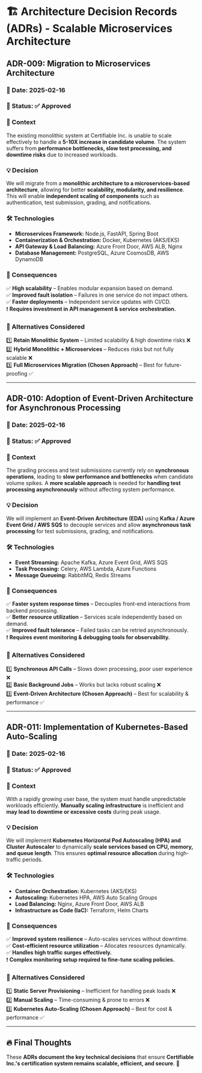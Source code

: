 # 🏗 Architecture Decision Records (ADRs) - Scalable Microservices Architecture

## **ADR-009: Migration to Microservices Architecture**

### 📅 Date: 2025-02-16
### 🎯 Status: ✅ Approved

### **📌 Context**
The existing monolithic system at Certifiable Inc. is unable to scale effectively to handle a **5-10X increase in candidate volume**. The system suffers from **performance bottlenecks, slow test processing, and downtime risks** due to increased workloads.

### **💡 Decision**
We will migrate from a **monolithic architecture to a microservices-based architecture**, allowing for better **scalability, modularity, and resilience**. This will enable **independent scaling of components** such as authentication, test submission, grading, and notifications.

### **🛠 Technologies**
- **Microservices Framework:** Node.js, FastAPI, Spring Boot
- **Containerization & Orchestration:** Docker, Kubernetes (AKS/EKS)
- **API Gateway & Load Balancing:** Azure Front Door, AWS ALB, Nginx
- **Database Management:** PostgreSQL, Azure CosmosDB, AWS DynamoDB

### **🚀 Consequences**
✅ **High scalability** – Enables modular expansion based on demand.  
✅ **Improved fault isolation** – Failures in one service do not impact others.  
✅ **Faster deployments** – Independent service updates with CI/CD.  
❗ **Requires investment in API management & service orchestration.**

### **📌 Alternatives Considered**
1️⃣ **Retain Monolithic System** – Limited scalability & high downtime risks ❌  
2️⃣ **Hybrid Monolithic + Microservices** – Reduces risks but not fully scalable ❌  
3️⃣ **Full Microservices Migration (Chosen Approach)** – Best for future-proofing ✅

---

## **ADR-010: Adoption of Event-Driven Architecture for Asynchronous Processing**

### 📅 Date: 2025-02-16
### 🎯 Status: ✅ Approved

### **📌 Context**
The grading process and test submissions currently rely on **synchronous operations**, leading to **slow performance and bottlenecks** when candidate volume spikes. A **more scalable approach** is needed for **handling test processing asynchronously** without affecting system performance.

### **💡 Decision**
We will implement an **Event-Driven Architecture (EDA)** using **Kafka / Azure Event Grid / AWS SQS** to decouple services and allow **asynchronous task processing** for test submissions, grading, and notifications.

### **🛠 Technologies**
- **Event Streaming:** Apache Kafka, Azure Event Grid, AWS SQS
- **Task Processing:** Celery, AWS Lambda, Azure Functions
- **Message Queueing:** RabbitMQ, Redis Streams

### **🚀 Consequences**
✅ **Faster system response times** – Decouples front-end interactions from backend processing.  
✅ **Better resource utilization** – Services scale independently based on demand.  
✅ **Improved fault tolerance** – Failed tasks can be retried asynchronously.  
❗ **Requires event monitoring & debugging tools for observability.**

### **📌 Alternatives Considered**
1️⃣ **Synchronous API Calls** – Slows down processing, poor user experience ❌  
2️⃣ **Basic Background Jobs** – Works but lacks robust scaling ❌  
3️⃣ **Event-Driven Architecture (Chosen Approach)** – Best for scalability & performance ✅

---

## **ADR-011: Implementation of Kubernetes-Based Auto-Scaling**

### 📅 Date: 2025-02-16
### 🎯 Status: ✅ Approved

### **📌 Context**
With a rapidly growing user base, the system must handle unpredictable workloads efficiently. **Manually scaling infrastructure** is inefficient and **may lead to downtime or excessive costs** during peak usage.

### **💡 Decision**
We will implement **Kubernetes Horizontal Pod Autoscaling (HPA) and Cluster Autoscaler** to dynamically **scale services based on CPU, memory, and queue length**. This ensures **optimal resource allocation** during high-traffic periods.

### **🛠 Technologies**
- **Container Orchestration:** Kubernetes (AKS/EKS)
- **Autoscaling:** Kubernetes HPA, AWS Auto Scaling Groups
- **Load Balancing:** Nginx, Azure Front Door, AWS ALB
- **Infrastructure as Code (IaC):** Terraform, Helm Charts

### **🚀 Consequences**
✅ **Improved system resilience** – Auto-scales services without downtime.  
✅ **Cost-efficient resource utilization** – Allocates resources dynamically.  
✅ **Handles high traffic surges effectively.**  
❗ **Complex monitoring setup required to fine-tune scaling policies.**

### **📌 Alternatives Considered**
1️⃣ **Static Server Provisioning** – Inefficient for handling peak loads ❌  
2️⃣ **Manual Scaling** – Time-consuming & prone to errors ❌  
3️⃣ **Kubernetes Auto-Scaling (Chosen Approach)** – Best for cost & performance ✅

---

## 🔥 **Final Thoughts**
These **ADRs document the key technical decisions** that ensure **Certifiable Inc.'s certification system remains scalable, efficient, and secure**. 🚀
